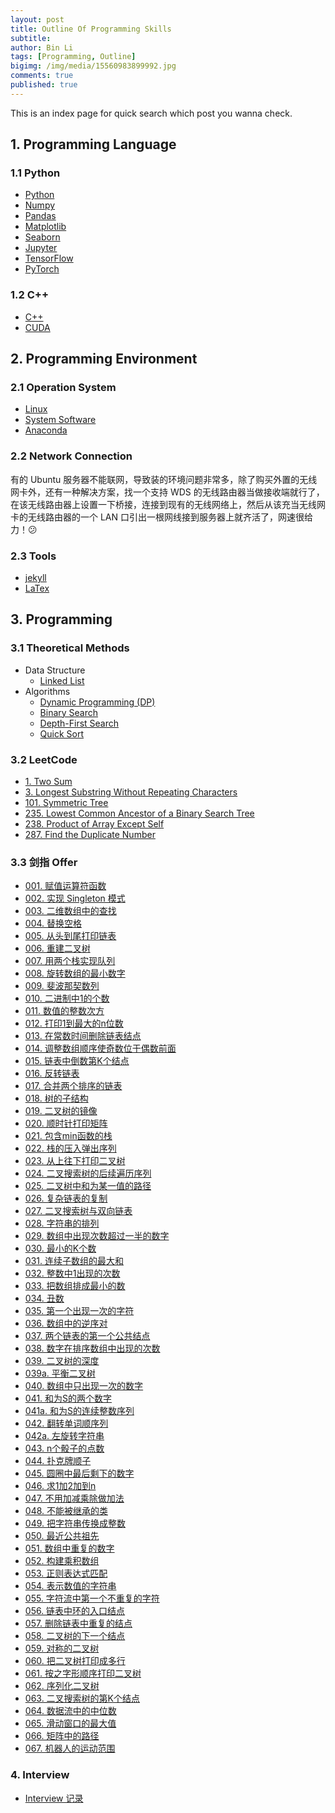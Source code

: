 ```yaml
---
layout: post
title: Outline Of Programming Skills
subtitle: 
author: Bin Li
tags: [Programming, Outline]
bigimg: /img/media/15560983899992.jpg
comments: true
published: true
---
```


This is an index page for quick search which post you wanna check.

## 1. Programming Language
### 1.1 Python
* [Python](https://binlidaily.github.io/2018-10-16-python/)
* [Numpy](https://binlidaily.github.io/2018-10-16-numpy/)
* [Pandas](https://binlidaily.github.io/2018-10-08-pandas/)
* [Matplotlib](https://binlidaily.github.io/2018-10-23-matplotlib/)
* [Seaborn](https://binlidaily.github.io/2018-10-12-seaborn/)
* [Jupyter](https://binlidaily.github.io/2018-02-03-jupyter/)
* [TensorFlow](https://binlidaily.github.io/2018-01-07-tensorflow/)
* [PyTorch](https://binlidaily.github.io/2019-04-01-pytorch/)

### 1.2 C++
* [C++](https://binlidaily.github.io/2018-01-05-c-plus-plus)
* [CUDA](https://binlidaily.github.io/2018-02-15-cuda)

## 2. Programming Environment
### 2.1 Operation System
* [Linux](https://binlidaily.github.io/2018-01-05-linux/)
* [System Software](https://binlidaily.github.io/2018-03-30-system-software/)
* [Anaconda](https://binlidaily.github.io/2019-04-18-anaconda/)

### 2.2 Network Connection
有的 Ubuntu 服务器不能联网，导致装的环境问题非常多，除了购买外置的无线网卡外，还有一种解决方案，找一个支持 WDS 的无线路由器当做接收端就行了，在该无线路由器上设置一下桥接，连接到现有的无线网络上，然后从该充当无线网卡的无线路由器的一个 LAN 口引出一根网线接到服务器上就齐活了，网速很给力！😕

### 2.3 Tools
* [jekyll](https://binlidaily.github.io/2017-10-13-jekyll/)
* [LaTex](https://binlidaily.github.io/2017-12-29-latex/)

## 3. Programming
### 3.1 Theoretical Methods 
* Data Structure
    * [Linked List](https://binlidaily.github.io/2017-04-10-linked-list/)
* Algorithms
    * [Dynamic Programming (DP)](https://binlidaily.github.io/2019-02-25-dynamic-programming/)
    * [Binary Search](https://binlidaily.github.io/2019-02-25-binary-search/)
    * [Depth-First Search](https://binlidaily.github.io/2019-02-25-Depth-first-search/)
    * [Quick Sort](https://binlidaily.github.io/2019-04-03-quick-sort/)

### 3.2 LeetCode
* [1. Two Sum](https://binlidaily.github.io/2018-11-25-two-sum/)
* [3. Longest Substring Without Repeating Characters](https://binlidaily.github.io/2018-12-10-Longest-Substring-Without-Repeating-Characters/)
* [101. Symmetric Tree](https://binlidaily.github.io/2019-01-03-(101.)Symmetric-Tree/)
* [235. Lowest Common Ancestor of a Binary Search Tree](https://binlidaily.github.io/2018-12-30-Lowest-Common-Ancestor-of-a-Binary-Tree/)
* [238. Product of Array Except Self](https://binlidaily.github.io/2018-12-06-Product-of-Array-Except-Self/)
* [287. Find the Duplicate Number](https://binlidaily.github.io/2018-12-03-Find-the-Duplicate-Number/)

### 3.3 剑指 Offer
* [001. 赋值运算符函数](https://binlidaily.github.io/2019-02-24-(001)-赋值运算符函数/)
* [002. 实现 Singleton 模式](https://binlidaily.github.io/2019-02-24-(002)-实现singleton模式/)
* [003. 二维数组中的查找](https://binlidaily.github.io/2019-02-25-(003)-二维数组中的查找/)
* [004. 替换空格](https://binlidaily.github.io/2019-02-26-(004)-替换空格/)
* [005. 从头到尾打印链表](https://binlidaily.github.io/2019-03-04-(005)-从头到尾打印链表/)
* [006. 重建二叉树](https://binlidaily.github.io/2019-03-04-(006)-重建二叉树/)
* [007. 用两个栈实现队列](https://binlidaily.github.io/2019-03-04-(007)-用两个栈实现队列/)
* [008. 旋转数组的最小数字](https://binlidaily.github.io/2019-03-09-(008)-旋转数组的最小数字/)
* [009. 斐波那契数列](https://binlidaily.github.io/2019-03-09-(009)-斐波那契数列/)
* [010. 二进制中1的个数](https://binlidaily.github.io/2019-03-10-(010)-二进制中1的个数/)
* [011. 数值的整数次方](https://binlidaily.github.io/2019-03-11-(011)-数值的整数次方/)
* [012. 打印1到最大的n位数](https://binlidaily.github.io/2019-03-11-(012)-打印1到最大的n位数/)
* [013. 在常数时间删除链表结点](https://binlidaily.github.io/2019-03-14-(013)-在常数时间删除链表结点/)
* [014. 调整数组顺序使奇数位于偶数前面](https://binlidaily.github.io/2019-03-16-(014)-调整数组顺序使奇数位于偶数前面/)
* [015. 链表中倒数第K个结点](https://binlidaily.github.io/2019-03-17-(015)-链表中倒数第K个结点/)
* [016. 反转链表](https://binlidaily.github.io/2019-03-18-(016)-反转链表/)
* [017. 合并两个排序的链表](https://binlidaily.github.io/2019-03-18-(017)-合并两个排序的链表/)
* [018. 树的子结构](https://binlidaily.github.io/2019-03-18-(018)-树的子结构/)
* [019. 二叉树的镜像](https://binlidaily.github.io/2019-03-19-(019)-二叉树的镜像/)
* [020. 顺时针打印矩阵](https://binlidaily.github.io/2019-03-21-(020)-顺时针打印矩阵/)
* [021. 包含min函数的栈](https://binlidaily.github.io/2019-03-23-(021)-包含min函数的栈/)
* [022. 栈的压入弹出序列](https://binlidaily.github.io/2019-03-23-(022)-栈的压入弹出序列/)
* [023. 从上往下打印二叉树](https://binlidaily.github.io/2019-03-23-(023)-从上往下打印二叉树/)
* [024. 二叉搜索树的后续遍历序列](https://binlidaily.github.io/2019-03-24-(024)-二叉搜索树的后续遍历序列/)
* [025. 二叉树中和为某一值的路径](https://binlidaily.github.io/2019-03-24-(025)-二叉树中和为某一值的路径/)
* [026. 复杂链表的复制](https://binlidaily.github.io/2019-03-31-(026)-复杂链表的复制/)
* [027. 二叉搜索树与双向链表](https://binlidaily.github.io/2019-04-01-(027)-二叉搜索树与双向链表/)
* [028. 字符串的排列](https://binlidaily.github.io/2019-04-02-(028)-字符串的排列/)
* [029. 数组中出现次数超过一半的数字](https://binlidaily.github.io/2019-04-03-(029)-数组中出现次数超过一半的数字/)
* [030. 最小的K个数](https://binlidaily.github.io/2019-04-07-(030)-最小的K个数/)
* [031. 连续子数组的最大和](https://binlidaily.github.io/2019-04-07-(031)-连续子数组的最大和/)
* [032. 整数中1出现的次数](https://binlidaily.github.io/2019-04-08-(032)-整数中1出现的次数/)
* [033. 把数组排成最小的数](https://binlidaily.github.io/2019-04-09-(033)-把数组排成最小的数/)
* [034. 丑数](https://binlidaily.github.io/2019-04-15-(034)-丑数/)
* [035. 第一个出现一次的字符](https://binlidaily.github.io/2019-04-15-(035)-第一个出现一次的字符/)
* [036. 数组中的逆序对](https://binlidaily.github.io/2019-04-15-(036)-数组中的逆序对/)
* [037. 两个链表的第一个公共结点](https://binlidaily.github.io/2019-04-15-(037)-两个链表的第一个公共结点/)
* [038. 数字在排序数组中出现的次数](https://binlidaily.github.io/2019-04-16-(038)-数字在排序数组中出现的次数/)
* [039. 二叉树的深度](https://binlidaily.github.io/2019-04-18-(039)-二叉树的深度/)
* [039a. 平衡二叉树](https://binlidaily.github.io/2019-04-18-(039a)-平衡二叉树/)
* [040. 数组中只出现一次的数字](https://binlidaily.github.io/2019-04-21-(040)-数组中只出现一次的数字/)
* [041. 和为S的两个数字](https://binlidaily.github.io/2019-04-21-(041)-和为S的两个数字/)
* [041a. 和为S的连续整数序列](https://binlidaily.github.io/2019-04-21-(041a)-和为S的连续整数序列/)
* [042. 翻转单词顺序列](https://binlidaily.github.io/2019-04-24-(042)-翻转单词顺序列/)
* [042a. 左旋转字符串](https://binlidaily.github.io/2019-04-24-(042a)-左旋转字符串/)
* [043. n个骰子的点数](https://binlidaily.github.io/2019-04-29-(043)-n个骰子的点数/)
* [044. 扑克牌顺子](https://binlidaily.github.io/2019-04-30-(044)-扑克牌顺子/)
* [045. 圆圈中最后剩下的数字](https://binlidaily.github.io/2019-05-04-(045)-圆圈中最后剩下的数字/)
* [046. 求1加2加到n](https://binlidaily.github.io/2019-05-05-(046)-求1加2加到n/)
* [047. 不用加减乘除做加法](https://binlidaily.github.io/2019-05-12-(047)-不用加减乘除做加法/)
* [048. 不能被继承的类](https://binlidaily.github.io/2019-05-12-(048)-不能被继承的类/)
* [049. 把字符串传换成整数](https://binlidaily.github.io/2019-05-12-(049)-把字符串传换成整数/)
* [050. 最近公共祖先](https://binlidaily.github.io/2019-05-12-(050)-最近公共祖先/)
* [051. 数组中重复的数字](https://binlidaily.github.io/2019-05-13-(051)-数组中重复的数字/)
* [052. 构建乘积数组](https://binlidaily.github.io/2019-05-15-(052)-构建乘积数组/)
* [053. 正则表达式匹配](https://binlidaily.github.io/2019-05-15-(053)-正则表达式匹配/)
* [054. 表示数值的字符串](https://binlidaily.github.io/2019-05-16-(054)-表示数值的字符串/)
* [055. 字符流中第一个不重复的字符](https://binlidaily.github.io/2019-05-16-(055)-字符流中第一个不重复的字符/)
* [056. 链表中环的入口结点](https://binlidaily.github.io/2019-05-16-(056)-链表中环的入口结点/)
* [057. 删除链表中重复的结点](https://binlidaily.github.io/2019-05-16-(057)-删除链表中重复的结点/)
* [058. 二叉树的下一个结点](https://binlidaily.github.io/2019-05-16-(058)-二叉树的下一个结点/)
* [059. 对称的二叉树](https://binlidaily.github.io/2019-05-20-(059)-对称的二叉树/)
* [060. 把二叉树打印成多行](https://binlidaily.github.io/2019-05-20-(060)-把二叉树打印成多行/)
* [061. 按之字形顺序打印二叉树](https://binlidaily.github.io/2019-05-20-(061)-按之字形顺序打印二叉树/)
* [062. 序列化二叉树](https://binlidaily.github.io/2019-05-20-(062)-序列化二叉树/)
* [063. 二叉搜索树的第K个结点](https://binlidaily.github.io/2019-05-21-(063)-二叉搜索树的第K个结点/)
* [064. 数据流中的中位数](https://binlidaily.github.io/2019-05-21-(064)-数据流中的中位数/)
* [065. 滑动窗口的最大值](https://binlidaily.github.io/2019-05-22-(065)-滑动窗口的最大值/)
* [066. 矩阵中的路径](https://binlidaily.github.io/2019-05-22-(066)-矩阵中的路径/)
* [067. 机器人的运动范围](https://binlidaily.github.io/2019-05-23-(067)-机器人的运动范围/)

### 4. Interview
* [Interview 记录](https://binlidaily.github.io/2019-02-22-interview/)